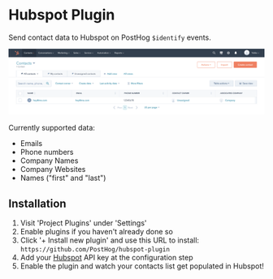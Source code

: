 # Hubspot Plugin

Send contact data to Hubspot on PostHog `$identify` events.

![](readme-assets/hubspot-data.png)

Currently supported data:

-   Emails
-   Phone numbers
-   Company Names
-   Company Websites
-   Names ("first" and "last")

## Installation

1. Visit 'Project Plugins' under 'Settings'
1. Enable plugins if you haven't already done so
1. Click '+ Install new plugin' and use this URL to install: `https://github.com/PostHog/hubspot-plugin`
1. Add your [Hubspot](hubspot.com) API key at the configuration step
1. Enable the plugin and watch your contacts list get populated in Hubspot!
